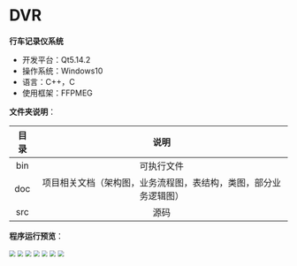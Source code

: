 # DVR
**行车记录仪系统**

- 开发平台：Qt5.14.2
- 操作系统：Windows10
- 语言：C++，C
- 使用框架：FFPMEG

**文件夹说明**：

| 目录 |                             说明                             |
| :--: | :----------------------------------------------------------: |
| bin  |                          可执行文件                          |
| doc  | 项目相关文档（架构图，业务流程图，表结构，类图，部分业务逻辑图） |
| src  |                             源码                             |

**程序运行预览**：

<img src="https://cdn.jsdelivr.net/gh/wukurua/cloudimg@master/img/20200712232353.png" style="zoom:67%;" />

<img src="https://cdn.jsdelivr.net/gh/wukurua/cloudimg@master/img/20200712232658.png" style="zoom:67%;" />

<img src="https://cdn.jsdelivr.net/gh/wukurua/cloudimg@master/img/20200712232747.png" style="zoom:67%;" />

<img src="https://cdn.jsdelivr.net/gh/wukurua/cloudimg@master/img/20200712234523.png" style="zoom:67%;" />

<img src="https://cdn.jsdelivr.net/gh/wukurua/cloudimg@master/img/20200712234538.png" style="zoom:67%;" />

<img src="https://cdn.jsdelivr.net/gh/wukurua/cloudimg@master/img/20200712234455.png" style="zoom:67%;" />

<img src="https://cdn.jsdelivr.net/gh/wukurua/cloudimg@master/img/20200712234556.png" style="zoom:67%;" />